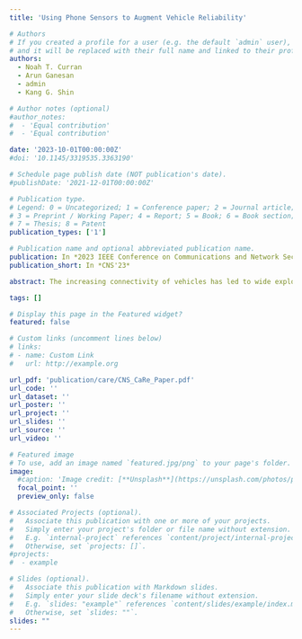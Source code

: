 ```yaml
---
title: 'Using Phone Sensors to Augment Vehicle Reliability'

# Authors
# If you created a profile for a user (e.g. the default `admin` user), write the username (folder name) here
# and it will be replaced with their full name and linked to their profile.
authors:
  - Noah T. Curran
  - Arun Ganesan
  - admin
  - Kang G. Shin

# Author notes (optional)
#author_notes:
#  - 'Equal contribution'
#  - 'Equal contribution'

date: '2023-10-01T00:00:00Z'
#doi: '10.1145/3319535.3363190'

# Schedule page publish date (NOT publication's date).
#publishDate: '2021-12-01T00:00:00Z'

# Publication type.
# Legend: 0 = Uncategorized; 1 = Conference paper; 2 = Journal article;
# 3 = Preprint / Working Paper; 4 = Report; 5 = Book; 6 = Book section;
# 7 = Thesis; 8 = Patent
publication_types: ['1']

# Publication name and optional abbreviated publication name.
publication: In *2023 IEEE Conference on Communications and Network Security (CNS)*
publication_short: In *CNS'23*

abstract: The increasing connectivity of vehicles has led to wide exploitation of their vulnerability/unreliability surface. As a result, the security and reliability of vehicle sensor information has become a pressing concern because of the importance of sensor information to vehicular functions. To address this concern, state-of-the-art anomaly detectors validate vehicle sensors via the information internal to a vehicle. However, they are still prone to data unreliability as vehicles are built with little to no sensor redundancy. To further enhance the reliability of vehicle sensors, we present CaRe 1 which uses the driver’s smartphone as an external source of sensor redundancy for detecting vehicle sensor anomalies. CaRe uses sensing capabilities available in smartphones to estimate vehicle sensor values and ensures smartphone sensing to be resilient to common phone usage to improve the accuracy of estimations. It logs anomalies and informs the driver of detected anomalies to limp home and/or to inspect later. Using injections on vehicle sensor traces, CaRe is empirically shown to detect anomalies from 5 safety-critical vehicle sensors with high true positive rates (for sudden injections, range from 97.33% for speed to 90.08% for gear) while keeping the false positive rates very low (almost always less than 1%). CaRe can estimate vehicle sensors and detect anomalies with low computational overhead (≈ 8% CPU usage) and low time latency (bottlenecked by the sensor refresh rate). 1 Pronounced like “care,” CaRe stands for “Car Reliability.”

tags: []

# Display this page in the Featured widget?
featured: false

# Custom links (uncomment lines below)
# links:
# - name: Custom Link
#   url: http://example.org

url_pdf: 'publication/care/CNS_CaRe_Paper.pdf'
url_code: ''
url_dataset: ''
url_poster: ''
url_project: ''
url_slides: ''
url_source: ''
url_video: ''

# Featured image
# To use, add an image named `featured.jpg/png` to your page's folder.
image:
  #caption: 'Image credit: [**Unsplash**](https://unsplash.com/photos/pLCdAaMFLTE)'
  focal_point: ''
  preview_only: false

# Associated Projects (optional).
#   Associate this publication with one or more of your projects.
#   Simply enter your project's folder or file name without extension.
#   E.g. `internal-project` references `content/project/internal-project/index.md`.
#   Otherwise, set `projects: []`.
#projects:
#  - example

# Slides (optional).
#   Associate this publication with Markdown slides.
#   Simply enter your slide deck's filename without extension.
#   E.g. `slides: "example"` references `content/slides/example/index.md`.
#   Otherwise, set `slides: ""`.
slides: ""
---
```


